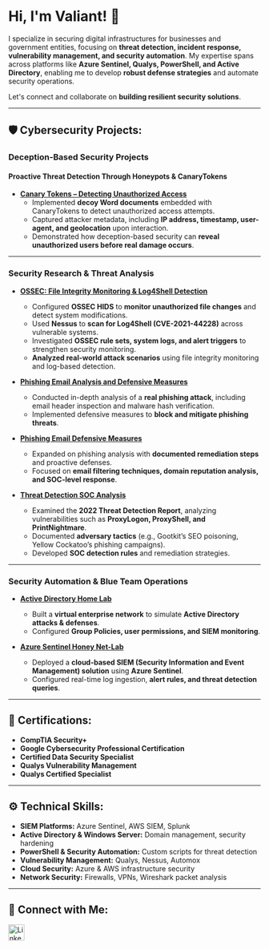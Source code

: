 # Hi, I'm Valiant! 👋

I specialize in securing digital infrastructures for businesses and government entities, focusing on **threat detection, incident response, vulnerability management, and security automation**. My expertise spans across platforms like **Azure Sentinel, Qualys, PowerShell, and Active Directory**, enabling me to develop **robust defense strategies** and automate security operations.

Let's connect and collaborate on **building resilient security solutions**.

---

## 🛡️ Cybersecurity Projects:

### **Deception-Based Security Projects**
#### **Proactive Threat Detection Through Honeypots & CanaryTokens**
- **[Canary Tokens – Detecting Unauthorized Access](https://github.com/Vluthor/Canary-Tokens)**
  - Implemented **decoy Word documents** embedded with CanaryTokens to detect unauthorized access attempts.
  - Captured attacker metadata, including **IP address, timestamp, user-agent, and geolocation** upon interaction.
  - Demonstrated how deception-based security can **reveal unauthorized users before real damage occurs**.

---

### **Security Research & Threat Analysis**
- **[OSSEC: File Integrity Monitoring & Log4Shell Detection](https://github.com/Vluthor/OSSEC-File-Integrity-Monitoring)**
  - Configured **OSSEC HIDS** to **monitor unauthorized file changes** and detect system modifications.
  - Used **Nessus** to **scan for Log4Shell (CVE-2021-44228)** across vulnerable systems.
  - Investigated **OSSEC rule sets, system logs, and alert triggers** to strengthen security monitoring.
  - **Analyzed real-world attack scenarios** using file integrity monitoring and log-based detection.

- **[Phishing Email Analysis and Defensive Measures](https://github.com/Vluthor/Phishing-Email-Analysis-and-Defensive-Measures)**
  - Conducted in-depth analysis of a **real phishing attack**, including email header inspection and malware hash verification.
  - Implemented defensive measures to **block and mitigate phishing threats**.

- **[Phishing Email Defensive Measures](https://github.com/Vluthor/Phishing-Email-Defensive-Measures-)**
  - Expanded on phishing analysis with **documented remediation steps** and proactive defenses.
  - Focused on **email filtering techniques, domain reputation analysis, and SOC-level response**.

- **[Threat Detection SOC Analysis](https://github.com/Vluthor/Threat-Detection-SOC-Analysis)**
  - Examined the **2022 Threat Detection Report**, analyzing vulnerabilities such as **ProxyLogon, ProxyShell, and PrintNightmare**.
  - Documented **adversary tactics** (e.g., Gootkit’s SEO poisoning, Yellow Cockatoo’s phishing campaigns).
  - Developed **SOC detection rules** and remediation strategies.

---

### **Security Automation & Blue Team Operations**
- **[Active Directory Home Lab](https://github.com/Vluthor/Active-Directory-Lab)**
  - Built a **virtual enterprise network** to simulate **Active Directory attacks & defenses**.
  - Configured **Group Policies, user permissions, and SIEM monitoring**.

- **[Azure Sentinel Honey Net-Lab](https://github.com/Vluthor/SIEM-Azure-Sentinel-Lab)**
  - Deployed a **cloud-based SIEM (Security Information and Event Management) solution** using **Azure Sentinel**.
  - Configured real-time log ingestion, **alert rules, and threat detection queries**.

---

## 📜 Certifications:

- **CompTIA Security+**
- **Google Cybersecurity Professional Certification**
- **Certified Data Security Specialist**
- **Qualys Vulnerability Management**
- **Qualys Certified Specialist**

---

## ⚙️ Technical Skills:

- **SIEM Platforms:** Azure Sentinel, AWS SIEM, Splunk  
- **Active Directory & Windows Server:** Domain management, security hardening  
- **PowerShell & Security Automation:** Custom scripts for threat detection  
- **Vulnerability Management:** Qualys, Nessus, Automox  
- **Cloud Security:** Azure & AWS infrastructure security  
- **Network Security:** Firewalls, VPNs, Wireshark packet analysis  

---

## 📢 Connect with Me:

<p>
  <a href="https://linkedin.com/in/valiant-cb">
    <img align="left" alt="LinkedIn" width="32px" src="https://upload.wikimedia.org/wikipedia/commons/c/ca/LinkedIn_logo_initials.png" />
  </a>
</p>

